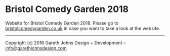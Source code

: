 # Bristol Comedy Garden 2018

Website for Bristol Comedy Garden 2018. Please go to [bristolcomedygarden.co.uk](http://www.bristolcomedygarden.co.uk) in case you want to take a look at the website.

* * *

Copyright (c) 2016 Gareth Johns Design + Development – info@garethjohnsdesign.com